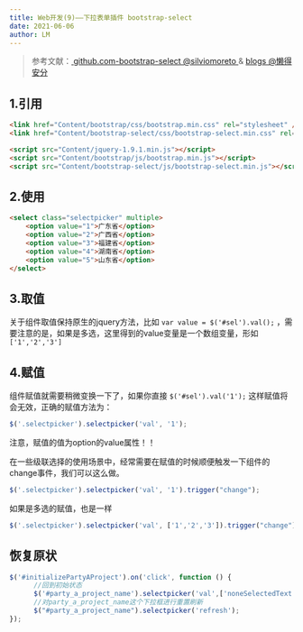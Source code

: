 ```yaml
---
title: Web开发(9)——下拉表单插件 bootstrap-select
date: 2021-06-06
author: LM
---
```


> 参考文献：[ github.com-bootstrap-select @silviomoreto ](https://github.com/silviomoreto/bootstrap-select)  & [ blogs @懒得安分](https://www.cnblogs.com/landeanfen/p/7457283.html)

## 1.引用

```html
<link href="Content/bootstrap/css/bootstrap.min.css" rel="stylesheet" />
<link href="Content/bootstrap-select/css/bootstrap-select.min.css" rel="stylesheet" />

<script src="Content/jquery-1.9.1.min.js"></script>
<script src="Content/bootstrap/js/bootstrap.min.js"></script>
<script src="Content/bootstrap-select/js/bootstrap-select.min.js"></script>
```

## 2.使用

```html
<select class="selectpicker" multiple>
    <option value="1">广东省</option>
    <option value="2">广西省</option>
    <option value="3">福建省</option>
    <option value="4">湖南省</option>
    <option value="5">山东省</option>                            
</select>
```

## 3.取值

关于组件取值保持原生的jquery方法，比如 `var value = $('#sel').val();` ，需要注意的是，如果是多选，这里得到的value变量是一个数组变量，形如 `['1','2','3']`

## 4.赋值

组件赋值就需要稍微变换一下了，如果你直接 `$('#sel').val('1');` 这样赋值将会无效，正确的赋值方法为：

```javascript
$('.selectpicker').selectpicker('val', '1');
```

注意，赋值的值为option的value属性！！

在一些级联选择的使用场景中，经常需要在赋值的时候顺便触发一下组件的change事件，我们可以这么做。

```javascript
$('.selectpicker').selectpicker('val', '1').trigger("change");
```

如果是多选的赋值，也是一样

```javascript
$('.selectpicker').selectpicker('val', ['1','2','3']).trigger("change");
```

## 恢复原状

```javascript
$('#initializePartyAProject').on('click', function () {
      //回到初始状态
      $('#party_a_project_name').selectpicker('val',['noneSelectedText']) 
      //对party_a_project_name这个下拉框进行重置刷新
      $("#party_a_project_name").selectpicker('refresh');
});
```

